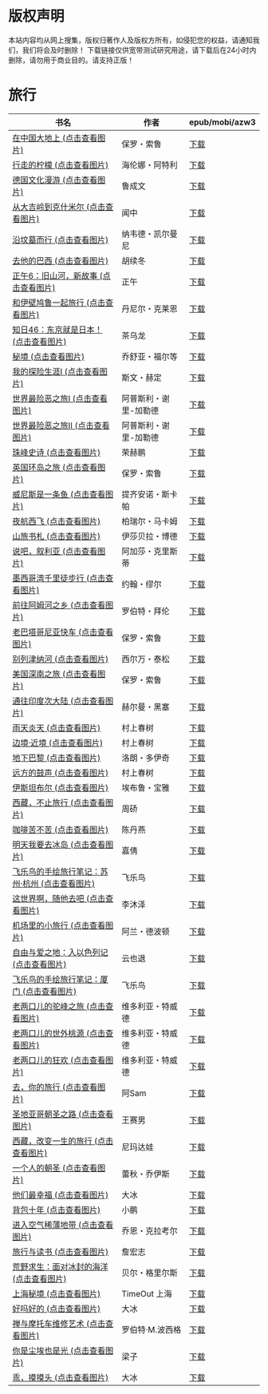 # 版权声明

本站内容均从网上搜集，版权归著作人及版权方所有，如侵犯您的权益，请通知我们，我们将会及时删除！ 下载链接仅供宽带测试研究用途，请下载后在24小时内删除，请勿用于商业目的。请支持正版！

# 旅行

| 书名 | 作者 | epub/mobi/azw3 |
| --- | --- | --- |
| [在中国大地上 (点击查看图片)](https://www.dushupai.com/attachment/2024/06/12/6654616c6f5a6f33.jpg) | 保罗・索鲁 | [下载](https://url89.ctfile.com/f/31084289-1375493722-348f90?p=8866) |
| [行走的柠檬 (点击查看图片)](https://www.dushupai.com/attachment/2024/06/12/0f3eae0af7a8580e.jpg) | 海伦娜・阿特利 | [下载](https://url89.ctfile.com/f/31084289-1375501441-318ca9?p=8866) |
| [德国文化漫游 (点击查看图片)](https://www.dushupai.com/attachment/2024/06/10/123c6eefc1392c58.jpg) | 鲁成文 | [下载](https://url89.ctfile.com/f/31084289-1357000294-049fc0?p=8866) |
| [从大吉岭到克什米尔 (点击查看图片)](https://www.dushupai.com/attachment/2024/06/09/689037f82ef88fb5.jpg) | 闻中 | [下载](https://url89.ctfile.com/f/31084289-1356989050-f11e1a?p=8866) |
| [沿坟墓而行 (点击查看图片)](https://www.dushupai.com/attachment/2024/06/09/260a78dca759a83d.jpg) | 纳韦德・凯尔曼尼 | [下载](https://url89.ctfile.com/f/31084289-1356985387-9a67ee?p=8866) |
| [去他的巴西 (点击查看图片)](https://www.dushupai.com/attachment/2024/06/09/ffeb567894b64096.jpg) | 胡续冬 | [下载](https://url89.ctfile.com/f/31084289-1356982432-70b440?p=8866) |
| [正午6：旧山河，新故事 (点击查看图片)](https://www.dushupai.com/attachment/2024/06/08/e02c19339f0e8b3c.jpg) | 正午 | [下载](https://url89.ctfile.com/f/31084289-1357052929-61e3c3?p=8866) |
| [和伊壁鸠鲁一起旅行 (点击查看图片)](https://www.dushupai.com/attachment/2024/06/08/1ddfc58517d9e5c0.jpg) | 丹尼尔・克莱恩 | [下载](https://url89.ctfile.com/f/31084289-1357050787-35640b?p=8866) |
| [知日46：东京就是日本！ (点击查看图片)](https://www.dushupai.com/attachment/2024/06/08/0eda9e8df0a6f062.jpg) | 茶乌龙 | [下载](https://url89.ctfile.com/f/31084289-1357047952-aa1e1c?p=8866) |
| [秘境 (点击查看图片)](https://www.dushupai.com/attachment/2024/06/08/788a28b394709f8d.jpg) | 乔舒亚・福尔等 | [下载](https://url89.ctfile.com/f/31084289-1357046902-607977?p=8866) |
| [我的探险生涯Ⅰ (点击查看图片)](https://www.dushupai.com/attachment/2024/06/08/7a97d5f2d0101e0a.jpg) | 斯文・赫定 | [下载](https://url89.ctfile.com/f/31084289-1357046557-b8ceea?p=8866) |
| [世界最险恶之旅Ⅰ (点击查看图片)](https://www.dushupai.com/attachment/2024/06/08/56bd959a22dddae2.jpg) | 阿普斯利・谢里-加勒德 | [下载](https://url89.ctfile.com/f/31084289-1357046305-ae2452?p=8866) |
| [世界最险恶之旅Ⅱ (点击查看图片)](https://www.dushupai.com/attachment/2024/06/08/ee4a4739af3282d5.jpg) | 阿普斯利・谢里-加勒德 | [下载](https://url89.ctfile.com/f/31084289-1357046278-bbd919?p=8866) |
| [珠峰史诗 (点击查看图片)](https://www.dushupai.com/attachment/2024/06/08/bb92be2bffadc528.jpg) | 荣赫鹏 | [下载](https://url89.ctfile.com/f/31084289-1357046020-2c19f2?p=8866) |
| [英国环岛之旅 (点击查看图片)](https://www.dushupai.com/attachment/2024/06/08/01040727a4b8de65.jpg) | 保罗・索鲁 | [下载](https://url89.ctfile.com/f/31084289-1357045783-b17647?p=8866) |
| [威尼斯是一条鱼 (点击查看图片)](https://www.dushupai.com/attachment/2024/06/08/5bd3f3754a0ce93f.jpg) | 提齐安诺・斯卡帕 | [下载](https://url89.ctfile.com/f/31084289-1357045600-6baa7b?p=8866) |
| [夜航西飞 (点击查看图片)](https://www.dushupai.com/attachment/2024/06/08/ae9101ed6796f8e3.jpg) | 柏瑞尔・马卡姆 | [下载](https://url89.ctfile.com/f/31084289-1357045540-d565b4?p=8866) |
| [山旅书札 (点击查看图片)](https://www.dushupai.com/attachment/2024/06/08/f67c8ab5e24b24ba.jpg) | 伊莎贝拉・博德 | [下载](https://url89.ctfile.com/f/31084289-1357045321-ed6a7a?p=8866) |
| [说吧，叙利亚 (点击查看图片)](https://www.dushupai.com/attachment/2024/06/08/cf56743245d9a142.jpg) | 阿加莎・克里斯蒂 | [下载](https://url89.ctfile.com/f/31084289-1357045285-52b913?p=8866) |
| [墨西哥湾千里徒步行 (点击查看图片)](https://www.dushupai.com/attachment/2024/06/08/fa8a569303221820.jpg) | 约翰・缪尔 | [下载](https://url89.ctfile.com/f/31084289-1357045213-afc460?p=8866) |
| [前往阿姆河之乡 (点击查看图片)](https://www.dushupai.com/attachment/2024/06/08/4702bd654697a3e3.jpg) | 罗伯特・拜伦 | [下载](https://url89.ctfile.com/f/31084289-1357045165-8dec7d?p=8866) |
| [老巴塔哥尼亚快车 (点击查看图片)](https://www.dushupai.com/attachment/2024/06/08/06e837f4a2c8b8ab.jpg) | 保罗・索鲁 | [下载](https://url89.ctfile.com/f/31084289-1357044976-6ef3d9?p=8866) |
| [别列津纳河 (点击查看图片)](https://www.dushupai.com/attachment/2024/06/07/f247c24d2d372f37.jpg) | 西尔万・泰松 | [下载](https://url89.ctfile.com/f/31084289-1357044031-b9b9e2?p=8866) |
| [美国深南之旅 (点击查看图片)](https://www.dushupai.com/attachment/2024/06/07/e7e4a801dbeae989.jpg) | 保罗・索鲁 | [下载](https://url89.ctfile.com/f/31084289-1357042831-321a12?p=8866) |
| [通往印度次大陆 (点击查看图片)](https://www.dushupai.com/attachment/2024/06/07/db99aad1fe4a4cef.jpg) | 赫尔曼・黑塞 | [下载](https://url89.ctfile.com/f/31084289-1357041697-4eb06c?p=8866) |
| [雨天炎天 (点击查看图片)](https://www.dushupai.com/attachment/2024/06/06/cc259d4632d9ecc0.jpg) | 村上春树 | [下载](https://url89.ctfile.com/f/31084289-1357034113-8c914e?p=8866) |
| [边境·近境 (点击查看图片)](https://www.dushupai.com/attachment/2024/06/06/3fc04aad7a0f0620.jpg) | 村上春树 | [下载](https://url89.ctfile.com/f/31084289-1357033975-46e832?p=8866) |
| [地下巴黎 (点击查看图片)](https://www.dushupai.com/attachment/2024/06/06/56e70586e2c631f1.jpg) | 洛朗・多伊奇 | [下载](https://url89.ctfile.com/f/31084289-1357033960-4865f9?p=8866) |
| [远方的鼓声 (点击查看图片)](https://www.dushupai.com/attachment/2024/06/06/c9ef728c85ddd302.jpg) | 村上春树 | [下载](https://url89.ctfile.com/f/31084289-1357033570-2a737f?p=8866) |
| [伊斯坦布尔 (点击查看图片)](https://www.dushupai.com/attachment/2024/06/06/d27706ff9428d8ab.jpg) | 埃布鲁・宝雅 | [下载](https://url89.ctfile.com/f/31084289-1357031392-6e01c8?p=8866) |
| [西藏，不止旅行 (点击查看图片)](https://www.dushupai.com/attachment/2024/06/05/00de3b6da9d64f3f.jpg) | 周硚 | [下载](https://url89.ctfile.com/f/31084289-1357029412-ff503b?p=8866) |
| [咖啡苦不苦 (点击查看图片)](https://www.dushupai.com/attachment/2024/06/04/0b1a679d307c9847.jpg) | 陈丹燕 | [下载](https://url89.ctfile.com/f/31084289-1357024429-89045d?p=8866) |
| [明天我要去冰岛 (点击查看图片)](https://www.dushupai.com/attachment/2024/06/04/4fc066374164d30d.jpg) | 嘉倩 | [下载](https://url89.ctfile.com/f/31084289-1357023463-46e447?p=8866) |
| [飞乐鸟的手绘旅行笔记：苏州·杭州 (点击查看图片)](https://www.dushupai.com/attachment/2024/06/04/743073e751ca3710.jpg) | 飞乐鸟 | [下载](https://url89.ctfile.com/f/31084289-1357022653-70c9f2?p=8866) |
| [这世界啊，随他去吧 (点击查看图片)](https://www.dushupai.com/attachment/2024/06/03/3108f0410991caad.jpg) | 李沐泽 | [下载](https://url89.ctfile.com/f/31084289-1357017355-7f8a21?p=8866) |
| [机场里的小旅行 (点击查看图片)](https://www.dushupai.com/attachment/2024/06/03/a194e69db3a88569.jpg) | 阿兰・德波顿 | [下载](https://url89.ctfile.com/f/31084289-1357016749-ca198e?p=8866) |
| [自由与爱之地：入以色列记 (点击查看图片)](https://www.dushupai.com/attachment/2024/06/02/dd0dc76215cf79ae.jpg) | 云也退 | [下载](https://url89.ctfile.com/f/31084289-1357014499-251f20?p=8866) |
| [飞乐鸟的手绘旅行笔记：厦门 (点击查看图片)](https://www.dushupai.com/attachment/2024/06/02/a66f0c00816337b1.jpg) | 飞乐鸟 | [下载](https://url89.ctfile.com/f/31084289-1357013413-f83cc9?p=8866) |
| [老两口儿的驼峰之旅 (点击查看图片)](https://www.dushupai.com/attachment/2024/06/02/3c416b3d8d80568c.jpg) | 维多利亚・特威德 | [下载](https://url89.ctfile.com/f/31084289-1357013344-7beb9e?p=8866) |
| [老两口儿的世外桃源 (点击查看图片)](https://www.dushupai.com/attachment/2024/06/02/3051ecaa58363d41.jpg) | 维多利亚・特威德 | [下载](https://url89.ctfile.com/f/31084289-1357013326-79c181?p=8866) |
| [老两口儿的狂欢 (点击查看图片)](https://www.dushupai.com/attachment/2024/06/02/53217fb17a8a5a21.jpg) | 维多利亚・特威德 | [下载](https://url89.ctfile.com/f/31084289-1357013329-02ec90?p=8866) |
| [去，你的旅行 (点击查看图片)](https://www.dushupai.com/attachment/2024/06/02/54c618e2da6cc6ac.jpg) | 阿Sam | [下载](https://url89.ctfile.com/f/31084289-1357013356-e5707c?p=8866) |
| [圣地亚哥朝圣之路 (点击查看图片)](https://www.dushupai.com/attachment/2024/06/02/20187ec9101bc66f.jpg) | 王赛男 | [下载](https://url89.ctfile.com/f/31084289-1357011304-11a0bb?p=8866) |
| [西藏，改变一生的旅行 (点击查看图片)](https://www.dushupai.com/attachment/2024/06/02/4be0daaf893f823d.jpg) | 尼玛达娃 | [下载](https://url89.ctfile.com/f/31084289-1357011040-c11599?p=8866) |
| [一个人的朝圣 (点击查看图片)](https://www.dushupai.com/attachment/2024/06/02/1ce28acb7e3b9fe5.jpg) | 蕾秋・乔伊斯 | [下载](https://url89.ctfile.com/f/31084289-1357009921-87bfcb?p=8866) |
| [他们最幸福 (点击查看图片)](https://www.dushupai.com/attachment/2024/06/02/337cf13178ed9e68.jpg) | 大冰 | [下载](https://url89.ctfile.com/f/31084289-1357009387-6687c1?p=8866) |
| [背包十年 (点击查看图片)](https://www.dushupai.com/attachment/2024/06/01/cfa0d2f4a798d0ac.jpg) | 小鹏 | [下载](https://url89.ctfile.com/f/31084289-1357008046-5998df?p=8866) |
| [进入空气稀薄地带 (点击查看图片)](https://www.dushupai.com/attachment/2024/06/01/59903345f3ad8d9b.jpg) | 乔恩・克拉考尔 | [下载](https://url89.ctfile.com/f/31084289-1357007905-b6f9f8?p=8866) |
| [旅行与读书 (点击查看图片)](https://www.dushupai.com/attachment/2024/06/01/b0aa85b9fd854537.jpg) | 詹宏志 | [下载](https://url89.ctfile.com/f/31084289-1357007485-d3d2c4?p=8866) |
| [荒野求生：面对冰封的海洋 (点击查看图片)](https://www.dushupai.com/attachment/2024/06/01/8ca959331a1244b9.jpg) | 贝尔・格里尔斯 | [下载](https://url89.ctfile.com/f/31084289-1357007473-ebc0b0?p=8866) |
| [上海秘境 (点击查看图片)](https://www.dushupai.com/attachment/2024/06/01/03377e04286b0c46.jpg) | TimeOut 上海 | [下载](https://url89.ctfile.com/f/31084289-1357007212-b412d0?p=8866) |
| [好吗好的 (点击查看图片)](https://www.dushupai.com/attachment/2024/06/01/6baa984269cc984c.jpg) | 大冰  | [下载](https://url89.ctfile.com/f/31084289-1357007014-27f7a8?p=8866) |
| [禅与摩托车维修艺术 (点击查看图片)](https://www.dushupai.com/attachment/2024/06/01/4b10d55a359319c3.jpg) | 罗伯特·M.波西格 | [下载](https://url89.ctfile.com/f/31084289-1357006678-f38811?p=8866) |
| [你是尘埃也是光 (点击查看图片)](https://www.dushupai.com/attachment/2024/06/01/a3b1e94e8c4ca907.jpg) | 梁子 | [下载](https://url89.ctfile.com/f/31084289-1357006552-85666d?p=8866) |
| [乖，摸摸头 (点击查看图片)](https://www.dushupai.com/attachment/2024/06/01/6353fe4b1ad6eec2.jpg) | 大冰 | [下载](https://url89.ctfile.com/f/31084289-1357005667-4d1139?p=8866) |
